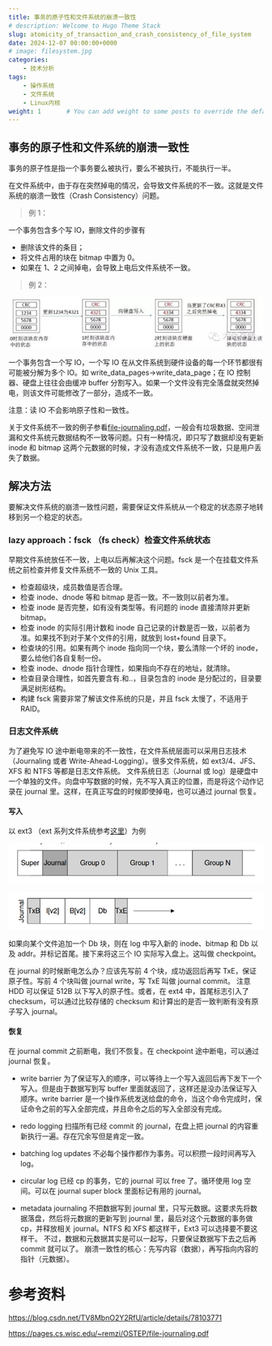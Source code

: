 ```yaml
---
title: 事务的原子性和文件系统的崩溃一致性
# description: Welcome to Hugo Theme Stack
slug: atomicity_of_transaction_and_crash_consistency_of_file_system
date: 2024-12-07 00:00:00+0000
# image: filesystem.jpg
categories:
    - 技术分析
tags:
    - 操作系统
    - 文件系统
    - Linux内核
weight: 1       # You can add weight to some posts to override the default sorting (date descending)
---
```

## 事务的原子性和文件系统的崩溃一致性

事务的原子性是指一个事务要么被执行，要么不被执行，不能执行一半。

在文件系统中，由于存在突然掉电的情况，会导致文件系统的不一致。这就是文件系统的崩溃一致性（Crash Consistency）问题。

> 例 1：

一个事务包含多个写 IO，删除文件的步骤有

- 删除该文件的条目；
- 将文件占用的块在 bitmap 中置为 0。
- 如果在 1、2 之间掉电，会导致上电后文件系统不一致。

> 例 2：

![](1.jfif)

一个事务包含一个写 IO，一个写 IO 在从文件系统到硬件设备的每一个环节都很有可能被分解为多个 IO。如 write_data_pages->write_data_page；在 IO 控制器、硬盘上往往会由缓冲 buffer 分割写入。如果一个文件没有完全落盘就突然掉电，则该文件可能修改了一部分，造成不一致。

注意：读 IO 不会影响原子性和一致性。

关于文件系统不一致的例子参看[file-journaling.pdf](https://pages.cs.wisc.edu/~remzi/OSTEP/file-journaling.pdf)，一般会有垃圾数据、空间泄漏和文件系统元数据结构不一致等问题。只有一种情况，即只写了数据却没有更新 inode 和 bitmap 这两个元数据的时候，才没有造成文件系统不一致，只是用户丢失了数据。

## 解决方法

要解决文件系统的崩溃一致性问题，需要保证文件系统从一个稳定的状态原子地转移到另一个稳定的状态。

### lazy approach：fsck （fs check）检查文件系统状态

早期文件系统放任不一致，上电以后再解决这个问题。fsck 是一个在挂载文件系统之前检查并修复文件系统不一致的 Unix 工具。

- 检查超级块，成员数值是否合理。
- 检查 inode、dnode 等和 bitmap 是否一致。不一致则以前者为准。
- 检查 inode 是否完整，如有没有类型等。有问题的 inode 直接清除并更新 bitmap。
- 检查 inode 的实际引用计数和 inode 自己记录的计数是否一致，以前者为准。如果找不到对于某个文件的引用，就放到 lost+found 目录下。
- 检查块的引用。如果有两个 inode 指向同一个块，要么清除一个坏的 inode，要么给他们各自复制一份。
- 检查 inode、dnode 指针合理性，如果指向不存在的地址，就清除。
- 检查目录合理性，如首先要含有.和..，目录包含的 inode 是分配过的，目录要满足树形结构。
- 构建 fsck 需要非常了解该文件系统的只是，并且 fsck 太慢了，不适用于 RAID。

### 日志文件系统

为了避免写 IO 途中断电带来的不一致性，在文件系统层面可以采用日志技术（Journaling 或者 Write-Ahead-Logging）。很多文件系统，如 ext3/4、JFS、XFS 和 NTFS 等都是日志文件系统。
文件系统日志（Journal 或 log）是硬盘中一个单独的文件。向盘中写数据的时候，先不写入真正的位置，而是将这个动作记录在 journal 里。这样，在真正写盘的时候即使掉电，也可以通过 journal 恢复。

#### 写入
以 ext3 （ext 系列文件系统参考[这里](https://junmajinlong.github.io/linux/ext_filesystem/index.html)）为例

![](2.png)

![](3.png)

如果向某个文件追加一个 Db 块，则在 log 中写入新的 inode、bitmap 和 Db 以及 addr。并标记首尾。接下来将这三个 IO 实际写入盘上。这叫做 checkpoint。

在 journal 的时候断电怎么办？应该先写前 4 个块，成功返回后再写 TxE，保证原子性。写前 4 个块叫做 journal write，写 TxE 叫做 journal commit。 注意 HDD 可以保证 512B 以下写入的原子性。或者，在 ext4 中，首尾标志引入了 checksum，可以通过比较存储的 checksum 和计算出的是否一致判断有没有原子写入 journal。

#### 恢复

在 journal commit 之前断电，我们不恢复。在 checkpoint 途中断电，可以通过 journal 恢复。

- write barrier
为了保证写入的顺序，可以等待上一个写入返回后再下发下一个写入。但是由于数据写到写 buffer 里面就返回了，这样还是没办法保证写入顺序。write barrier 是一个操作系统发送给盘的命令，当这个命令完成时，保证命令之前的写入全部完成，并且命令之后的写入全部没有完成。

- redo logging
扫描所有已经 commit 的 journal，在盘上把 journal 的内容重新执行一遍。存在冗余写但是肯定一致。

- batching log updates
不必每个操作都作为事务。可以积攒一段时间再写入 log。

- circular log
已经 cp 的事务，它的 journal 可以 free 了。循环使用 log 空间。可以在 journal super block 里面标记有用的 journal。

- metadata journaling
不把数据写到 journal 里，只写元数据。这要求先将数据落盘，然后将元数据的更新写到 journal 里，最后对这个元数据的事务做 cp，并释放相关 journal。NTFS 和 XFS 都这样干，Ext3 可以选择要不要这样干。
不过，数据和元数据其实是可以一起写，只要保证数据写下去之后再 commit 就可以了。
崩溃一致性的核心：先写内容（数据），再写指向内容的指针（元数据）。

# 参考资料

https://blog.csdn.net/TV8MbnO2Y2RfU/article/details/78103771

https://pages.cs.wisc.edu/~remzi/OSTEP/file-journaling.pdf